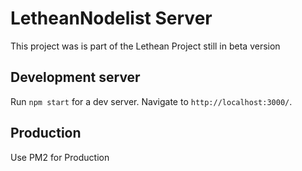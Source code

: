 # LetheanNodelist Server

This project was is part of the Lethean Project still in beta version
## Development server

Run `npm start` for a dev server. Navigate to `http://localhost:3000/`.

## Production
Use PM2 for Production

